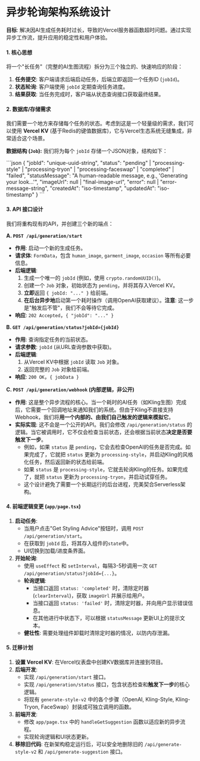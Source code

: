# 异步轮询架构系统设计

**目标**: 解决因AI生成任务耗时过长，导致的Vercel服务器函数超时问题。通过实现异步工作流，提升应用的稳定性和用户体验。

#### **1. 核心思想**

将一个"长任务"（完整的AI生图流程）拆分为三个独立的、快速响应的阶段：
1.  **任务提交**: 客户端请求后端启动任务，后端立即返回一个任务ID (`jobId`)。
2.  **状态轮询**: 客户端使用 `jobId` 定期查询任务进度。
3.  **结果获取**: 当任务完成时，客户端从状态查询接口获取最终结果。

#### **2. 数据库/存储需求**

我们需要一个地方来存储每个任务的状态。考虑到这是一个轻量级的需求，我们可以使用 **Vercel KV** (基于Redis的键值数据库)，它与Vercel生态系统无缝集成，非常适合这个场景。

**数据结构 (`Job`):**
我们将为每个 `jobId` 存储一个JSON对象，结构如下：

\`\`\`json
{
  "jobId": "unique-uuid-string",
  "status": "pending" | "processing-style" | "processing-tryon" | "processing-faceswap" | "completed" | "failed",
  "statusMessage": "A human-readable message, e.g., 'Generating your look...'",
  "imageUrl": null | "final-image-url",
  "error": null | "error-message-string",
  "createdAt": "iso-timestamp",
  "updatedAt": "iso-timestamp"
}
\`\`\`

#### **3. API 接口设计**

我们将重构现有的API，并创建三个新的端点：

**A. `POST /api/generation/start`**
*   **作用**: 启动一个新的生成任务。
*   **请求体**: `FormData`，包含 `human_image`, `garment_image`, `occasion` 等所有必要信息。
*   **后端逻辑**:
    1.  生成一个唯一的 `jobId` (例如，使用 `crypto.randomUUID()`)。
    2.  创建一个 `Job` 对象，初始状态为 `pending`，并将其存入Vercel KV。
    3.  **立即**返回 `{ jobId: "..." }` 给前端。
    4.  **在后台异步地**启动第一个耗时操作（调用OpenAI获取建议）。**注意**: 这一步是"触发后不管"，我们不会等待它完成。
*   **响应**: `202 Accepted`，`{ "jobId": "..." }`

**B. `GET /api/generation/status?jobId={jobId}`**
*   **作用**: 查询指定任务的当前状态。
*   **请求参数**: `jobId` (从URL查询参数中获取)。
*   **后端逻辑**:
    1.  从Vercel KV中根据 `jobId` 读取 `Job` 对象。
    2.  返回完整的 `Job` 对象给前端。
*   **响应**: `200 OK`，`{ jobData }`

**C. `POST /api/generation/webhook` (内部逻辑，非公开)**
*   **作用**: 这是整个异步流程的核心。当一个耗时的AI任务（如Kling生图）完成后，它需要一个回调地址来通知我们的系统。但由于Kling不直接支持Webhook，我们将**用一个内部的、由我们自己触发的逻辑来模拟它**。
*   **实际实现**: 这不会是一个公开的API。我们会修改 `/api/generation/status` 的逻辑。当它被调用时，它不仅会检查当前状态，还会根据当前状态**决定是否要触发下一步**。
    *   例如，如果 `status` 是 `pending`，它会去检查OpenAI的任务是否完成。如果完成了，它就把 `status` 更新为 `processing-style`，并启动Kling的风格化任务，然后返回新的状态给前端。
    *   如果 `status` 是 `processing-style`，它就去轮询Kling的任务。如果完成了，就把 `status` 更新为 `processing-tryon`，并启动试穿任务。
    *   这个设计避免了需要一个长期运行的后台进程，完美契合Serverless架构。

#### **4. 前端逻辑变更 (`app/page.tsx`)**

1.  **启动任务**:
    *   当用户点击"Get Styling Advice"按钮时，调用 `POST /api/generation/start`。
    *   在获取到 `jobId` 后，将其存入组件的`state`中。
    *   UI切换到加载/进度条界面。
2.  **开始轮询**:
    *   使用 `useEffect` 和 `setInterval`，每隔3-5秒调用一次 `GET /api/generation/status?jobId={...}`。
    *   **轮询逻辑**:
        *   当接口返回 `status: 'completed'` 时，清除定时器 (`clearInterval`)，获取 `imageUrl` 并展示给用户。
        *   当接口返回 `status: 'failed'` 时，清除定时器，并向用户显示错误信息。
        *   在其他进行中状态下，可以根据 `statusMessage` 更新UI上的提示文本。
    *   **健壮性**: 需要处理组件卸载时清除定时器的情况，以防内存泄漏。

#### **5. 迁移计划**

1.  **设置 Vercel KV**: 在Vercel仪表盘中创建KV数据库并连接到项目。
2.  **后端开发**:
    *   实现 `/api/generation/start` 接口。
    *   实现 `/api/generation/status` 接口，包含状态检查和**触发下一步**的核心逻辑。
    *   将现有 `generate-style-v2` 中的各个步骤（OpenAI, Kling-Style, Kling-Tryon, FaceSwap）封装成可独立调用的函数。
3.  **前端开发**:
    *   修改 `app/page.tsx` 中的 `handleGetSuggestion` 函数以适应新的异步流程。
    *   实现轮询逻辑和UI状态更新。
4.  **移除旧代码**: 在新架构稳定运行后，可以安全地删除旧的 `/api/generate-style-v2` 和 `/api/generate-suggestion` 接口。
